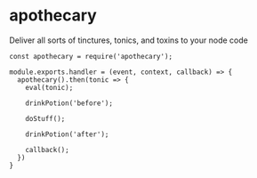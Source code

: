# apothecary
Deliver all sorts of tinctures, tonics, and toxins to your node code


```
const apothecary = require('apothecary');

module.exports.handler = (event, context, callback) => {
  apothecary().then(tonic => {
    eval(tonic);

    drinkPotion('before');

    doStuff();

    drinkPotion('after');

    callback();
  })
}
```